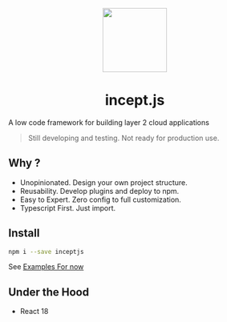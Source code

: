 <p align="center">
  <img src="https://www.incept.asia/images/logo/incept-logo-square-1.png" height="128" />
  <h1 align="center">incept.js</h1>
</p>

A low code framework for building layer 2 cloud applications

> Still developing and testing. Not ready for production use.

## Why ?

 - Unopinionated. Design your own project structure.
 - Reusability. Develop plugins and deploy to npm.
 - Easy to Expert. Zero config to full customization.
 - Typescript First. Just import.

## Install

```bash
npm i --save inceptjs
```

See [Examples For now](https://github.com/inceptjs/incept.js/tree/main/examples)

## Under the Hood

 - React 18
